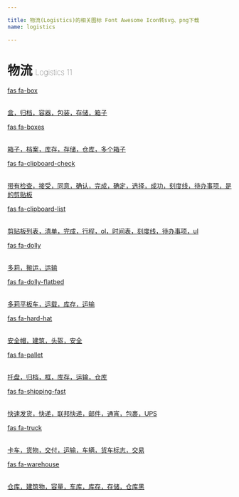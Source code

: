 ```yaml
---

title: 物流(Logistics)的相关图标 Font Awesome Icon转svg、png下载
name: logistics

---
```


# 物流  <small style="font-size: 60%;font-weight: 100">Logistics <span class="badge-secondary badge">11</span> </small>

<search tag="logistics" :max="0"/>

<div class="icon-list row" id="search-show"><a href="/icon/solid/box.html" class="icon-item col-6 col-sm-4 col-md-2"><div class="icon-item-inner"><i class="fas fa-box"></i><p><span>fas fa-box</span></p> <p><br>盒，归档，容器，包装，存储，箱子</p></div></a><a href="/icon/solid/boxes.html" class="icon-item col-6 col-sm-4 col-md-2"><div class="icon-item-inner"><i class="fas fa-boxes"></i><p><span>fas fa-boxes</span></p> <p><br>箱子，档案，库存，存储，仓库，多个箱子</p></div></a><a href="/icon/solid/clipboard-check.html" class="icon-item col-6 col-sm-4 col-md-2"><div class="icon-item-inner"><i class="fas fa-clipboard-check"></i><p><span>fas fa-clipboard-check</span></p> <p><br>带有检查，接受，同意，确认，完成，确定，选择，成功，刻度线，待办事项，是的剪贴板</p></div></a><a href="/icon/solid/clipboard-list.html" class="icon-item col-6 col-sm-4 col-md-2"><div class="icon-item-inner"><i class="fas fa-clipboard-list"></i><p><span>fas fa-clipboard-list</span></p> <p><br>剪贴板列表，清单，完成，行程，ol，时间表，刻度线，待办事项，ul</p></div></a><a href="/icon/solid/dolly.html" class="icon-item col-6 col-sm-4 col-md-2"><div class="icon-item-inner"><i class="fas fa-dolly"></i><p><span>fas fa-dolly</span></p> <p><br>多莉，搬运，运输</p></div></a><a href="/icon/solid/dolly-flatbed.html" class="icon-item col-6 col-sm-4 col-md-2"><div class="icon-item-inner"><i class="fas fa-dolly-flatbed"></i><p><span>fas fa-dolly-flatbed</span></p> <p><br>多莉平板车，运载，库存，运输</p></div></a><a href="/icon/solid/hard-hat.html" class="icon-item col-6 col-sm-4 col-md-2"><div class="icon-item-inner"><i class="fas fa-hard-hat"></i><p><span>fas fa-hard-hat</span></p> <p><br>安全帽，建筑，头盔，安全</p></div></a><a href="/icon/solid/pallet.html" class="icon-item col-6 col-sm-4 col-md-2"><div class="icon-item-inner"><i class="fas fa-pallet"></i><p><span>fas fa-pallet</span></p> <p><br>托盘，归档，框，库存，运输，仓库</p></div></a><a href="/icon/solid/shipping-fast.html" class="icon-item col-6 col-sm-4 col-md-2"><div class="icon-item-inner"><i class="fas fa-shipping-fast"></i><p><span>fas fa-shipping-fast</span></p> <p><br>快速发货，快递，联邦快递，邮件，通宵，包裹，UPS</p></div></a><a href="/icon/solid/truck.html" class="icon-item col-6 col-sm-4 col-md-2"><div class="icon-item-inner"><i class="fas fa-truck"></i><p><span>fas fa-truck</span></p> <p><br>卡车，货物，交付，运输，车辆，货车标志，交易</p></div></a><a href="/icon/solid/warehouse.html" class="icon-item col-6 col-sm-4 col-md-2"><div class="icon-item-inner"><i class="fas fa-warehouse"></i><p><span>fas fa-warehouse</span></p> <p><br>仓库，建筑物，容量，车库，库存，存储，仓库黑</p></div></a></div>

